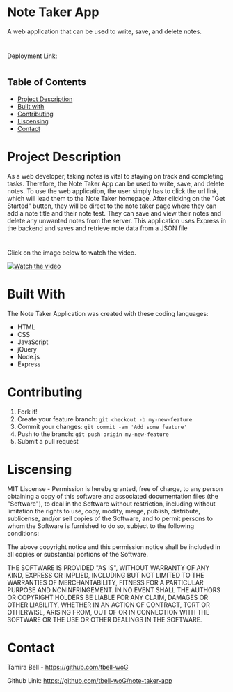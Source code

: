 # Note Taker App

A web application that can be used to write, save, and delete notes. 
#
Deployment Link: 
#
## Table of Contents
* [Project Description](#description)
* [Built with](#installation)
* [Contributing](#contributing)
* [Liscensing](#liscensing)
* [Contact](#contact)


# Project Description
As a web developer, taking notes is vital to staying on track and completing tasks. Therefore, the Note Taker App can be used to write, save, and delete notes. To use the web application, the user simply has to click the url link, which will lead them to the Note Taker homepage. After clicking on the "Get Started" button, they will be direct to the note taker page where they can add a note title and their note test. They can save and view their notes and delete any unwanted notes from the server. This application uses Express in the backend and saves and retrieve note data from a JSON file
<!-- , "which acts as the server." -->
#
Click on the image below to watch the video.

[![Watch the video](./assets/readme-generator-photo.png)](https://drive.google.com/file/d/1OpV6Pt9C5JMMY5PY6d2i2C2siDhu__ji/view?usp=sharing)

# Built With
The Note Taker Application was created with these coding languages:
* HTML
* CSS
* JavaScript
* jQuery
* Node.js
* Express

# Contributing
1. Fork it!
2. Create your feature branch: `git checkout -b my-new-feature`
3. Commit your changes: `git commit -am 'Add some feature'`
4. Push to the branch: `git push origin my-new-feature`
5. Submit a pull request

# Liscensing
MIT Liscense - Permission is hereby granted, free of charge, to any person obtaining a copy of this software and associated documentation files (the "Software"), to deal in the Software without restriction, including without limitation the rights to use, copy, modify, merge, publish, distribute, sublicense, and/or sell copies of the Software, and to permit persons to whom the Software is furnished to do so, subject to the following conditions:

The above copyright notice and this permission notice shall be included in all copies or substantial portions of the Software.

THE SOFTWARE IS PROVIDED "AS IS", WITHOUT WARRANTY OF ANY KIND, EXPRESS OR IMPLIED, INCLUDING BUT NOT LIMITED TO THE WARRANTIES OF MERCHANTABILITY, FITNESS FOR A PARTICULAR PURPOSE AND NONINFRINGEMENT. IN NO EVENT SHALL THE AUTHORS OR COPYRIGHT HOLDERS BE LIABLE FOR ANY CLAIM, DAMAGES OR OTHER LIABILITY, WHETHER IN AN ACTION OF CONTRACT, TORT OR OTHERWISE, ARISING FROM, OUT OF OR IN CONNECTION WITH THE SOFTWARE OR THE USE OR OTHER DEALINGS IN THE SOFTWARE.

# Contact

Tamira Bell - https://github.com/tbell-woG

Github Link: https://github.com/tbell-woG/note-taker-app